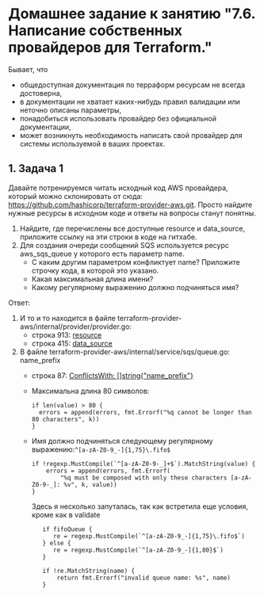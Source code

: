 # Домашнее задание к занятию "7.6. Написание собственных провайдеров для Terraform."

Бывает, что

- общедоступная документация по терраформ ресурсам не всегда достоверна,
- в документации не хватает каких-нибудь правил валидации или неточно описаны параметры,
- понадобиться использовать провайдер без официальной документации,
- может возникнуть необходимость написать свой провайдер для системы используемой в ваших проектах.

## 1. Задача 1

Давайте потренируемся читать исходный код AWS провайдера, который можно склонировать от сюда:
<https://github.com/hashicorp/terraform-provider-aws.git>. Просто найдите нужные ресурсы в исходном коде и ответы
на вопросы станут понятны.

1. Найдите, где перечислены все доступные resource и data_source, приложите ссылку на эти строки в коде на гитхабе.
2. Для создания очереди сообщений SQS используется ресурс aws_sqs_queue у которого есть параметр name.
   - С каким другим параметром конфликтует name? Приложите строчку кода, в которой это указано.
   - Какая максимальная длина имени?
   - Какому регулярному выражению должно подчиняться имя?

Ответ:

1. И то и то находится в файле terraform-provider-aws/internal/provider/provider.go:
   - строка 913: [resource](https://github.com/hashicorp/terraform-provider-aws/blob/main/internal/provider/provider.go#:~:text=ResourcesMap%3A%20map%5Bstring%5D*schema.Resource%7B)
   - строка 415: [data_source](https://github.com/hashicorp/terraform-provider-aws/blob/main/internal/provider/provider.go#:~:text=DataSourcesMap%3A%20map%5Bstring%5D*schema.Resource%7B)
2. В файле terraform-provider-aws/internal/service/sqs/queue.go: name_prefix
      - строка 87: [ConflictsWith: []string{"name_prefix"}](https://github.com/hashicorp/terraform-provider-aws/blob/main/internal/service/sqs/queue.go#:~:text=ConflictsWith%3A%20%5B%5Dstring%7B%22name_prefix%22%7D)
      - Максимальна длина 80 символов:

          ```golang
         if len(value) > 80 {
            errors = append(errors, fmt.Errorf("%q cannot be longer than 80 characters", k))
         }
         ```

      - Имя должно подчиняться следующему регулярному выражению:`^[a-zA-Z0-9_-]{1,75}\.fifo$`
  
        ```golang
        if !regexp.MustCompile(`^[a-zA-Z0-9-_]+$`).MatchString(value) {
            errors = append(errors, fmt.Errorf(
                "%q must be composed with only these characters [a-zA-Z0-9-_]: %v", k, value))
        }
        ```

         Здесь я несколько запуталась, так как встретила еще условия, кроме как в validate

         ```golang
            if fifoQueue {
               re = regexp.MustCompile(`^[a-zA-Z0-9_-]{1,75}\.fifo$`)
            } else {
               re = regexp.MustCompile(`^[a-zA-Z0-9_-]{1,80}$`)
            }

            if !re.MatchString(name) {
                return fmt.Errorf("invalid queue name: %s", name)
            }
         ```
